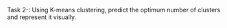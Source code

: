 Task 2-: Using K-means clustering, predict the optimum number of clusters and represent it visually.
